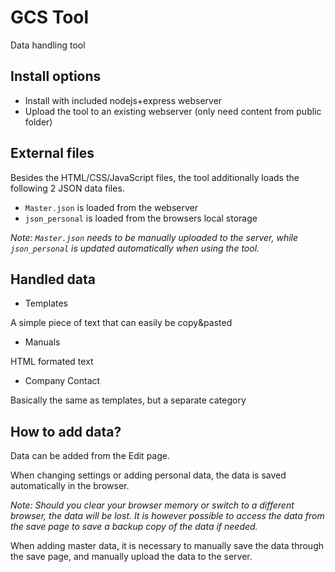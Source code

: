 # GCS Tool
Data handling tool

## Install options
- Install with included nodejs+express webserver
- Upload the tool to an existing webserver (only need content from public folder)

## External files
Besides the HTML/CSS/JavaScript files, the tool additionally loads the following 2 JSON data files.
- `Master.json` is loaded from the webserver
- `json_personal` is loaded from the browsers local storage

*Note: `Master.json` needs to be manually uploaded to the server, while `json_personal` is updated automatically when using the tool.*

## Handled data
- Templates

A simple piece of text that can easily be copy&pasted

- Manuals

HTML formated text

- Company Contact

Basically the same as templates, but a separate category

## How to add data?
Data can be added from the Edit page.

When changing settings or adding personal data, the data is saved automatically in the browser.

*Note: Should you clear your browser memory or switch to a different browser, the data will be lost. It is however possible to access the data from the save page to save a backup copy of the data if needed.*

When adding master data, it is necessary to manually save the data through the save page, and manually upload the data to the server.
